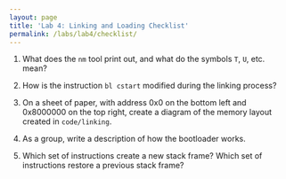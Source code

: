 ```yaml
---
layout: page
title: 'Lab 4: Linking and Loading Checklist'
permalink: /labs/lab4/checklist/
---
```


1. What does the `nm` tool print out, and what do the symbols `T`, `U`, etc. mean?

2. How is the instruction `bl cstart` modified during the linking process?

3. On a sheet of paper, with address 0x0 on the bottom left and 0x8000000 on the top right,
   create a diagram of the memory layout created in `code/linking`.

4. As a group, write a description of how the bootloader works.

5. Which set of instructions create a new stack frame? Which set of instructions
   restore a previous stack frame?